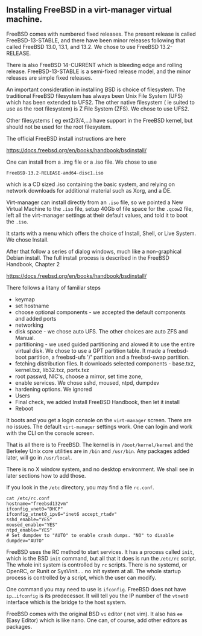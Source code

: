 ## Installing FreeBSD in a virt-manager virtual machine. ##

FreeBSD comes with numbered fixed releases. The present release is called 
FreeBSD-13-STABLE, and there have been minor releases following that called 
FreeBSD 13.0, 13.1, and 13.2. We chose to use FreeBSD 13.2-RELEASE.

There is also FreeBSD 14-CURRENT which is bleeding edge and rolling release.
FreeBSD-13-STABLE is a semi-fixed release model,  and the minor releases are 
simple fixed releases. 

An important consideration in installing BSD is choice of filesystem. The 
traditional FreeBSD filesystem has always been Unix File System (UFS) which has been extended to UFS2. The other native filesystem ( ie suited to use as the root filesystem) is Z File System (ZFS). We chose to use UFS2.

Other filesystems ( eg ext2/3/4,...) have support in the FreeBSD kernel, but should not be used for the root filesystem. 

The official FreeBSD install instructions are here

https://docs.freebsd.org/en/books/handbook/bsdinstall/

One can install from a .img file or a .iso file. We chose to use

`FreeBSD-13.2-RELEASE-amd64-disc1.iso`

which is a CD sized .iso containing the basic system, and relying on network downloads for additional material such as Xorg, and a DE.

Virt-manager can install directly from an `.iso` file, so we pointed a New Virtual Machine to the `.iso` file, setup 40Gb of file space for the `.qcow2` file, left all the virt-manager settings at their default values, and told it to boot the `.iso`.

It starts with a menu which offers the choice of Install, Shell, or Live System. We chose Install. 

After that follow a series of dialog windows, much like a non-graphical Debian install.  The full install process is described in the FreeBSD Handbook, Chapter 2

https://docs.freebsd.org/en/books/handbook/bsdinstall/

There follows a litany of familiar steps
 - keymap
 - set hostname
 - choose optional components - we accepted the default components and added ports
 - networking
 - disk space - we chose auto UFS. The other choices are auto ZFS and Manual.
 - partitioning  - we used guided partitioning and alowed it to use the entire virtual disk. We chose to use a GPT partition table. It made a freebsd-boot partition, a freebsd-ufs '/' partition and a freebsd-swap partition.
 - fetching distribution files. It downloads selected components - base.txz, kernel.txz, lib32.txz, portx.txz
 - root passwd, NIC's, choose a mirror, set time zone, 
 - enable services. We chose sshd, moused, ntpd, dumpdev
 - hardening options. We ignored
 - Users
 - Final check, we added Install FreeBSD Handbook, then let it install
 - Reboot

It boots and you get a login console on the `virt-manager` screen. 
There are no issues. The default `virt-manager` settings work. One can login and work with the CLI on the console screen. 

That is all there is to FreeBSD.  The kernel is in `/boot/kernel/kernel` and the Berkeley Unix core utilities are in `/bin`  and `/usr/bin`. Any packages added later, will go in `/usr/local`.

There is no X window system, and no desktop environment. We shall see in later sections how to add those.

If you look in the `/etc` directory, you may find a file `rc.conf`.

```
cat /etc/rc.conf
hostname="freebsd132vm"
ifconfig_vnet0="DHCP"
ifconfig_vtnet0_ipv6="inet6 accept_rtadv"
sshd_enable="YES"
moused_enable="YES"
ntpd_enable="YES"
# Set dumpdev to "AUTO" to enable crash dumps. "NO" to disable
dumpdev="AUTO"
```
 FreeBSD uses the RC method  to start services. It has a process called `init`, which is the BSD `init` command, but all that it does is run the `/etc/rc` script. The whole init system is controlled by `rc` scripts.  There is no systemd, or OpenRC, or Runit or SysVinit.... no init system at all.  The whole startup process is controlled by a script, which the user can modify.

One command you may need to use is `ifconfig`. FreeBSD does not have `ip`...`ifconfig` is its predecessor. It will tell you the IP number of the `vtnet0` interface which is the bridge to the host system.

FreeBSD comes with the original BSD `vi` editor ( not vim). It also has `ee` (Easy Editor) which is like nano. One can, of course, add other editors as packages.


